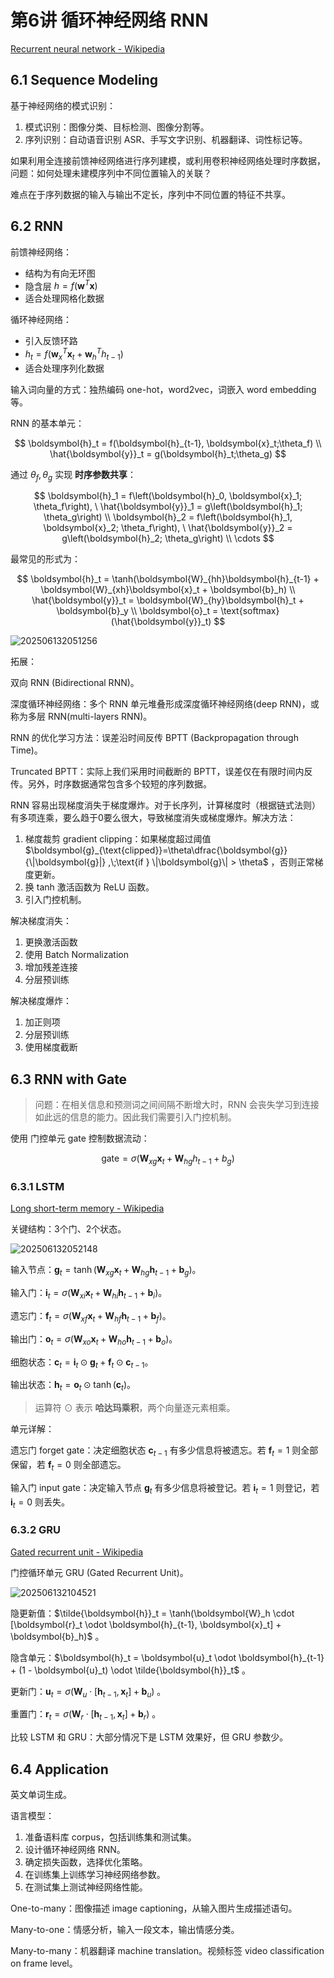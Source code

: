 # 第6讲 循环神经网络 RNN

[Recurrent neural network - Wikipedia](https://en.wikipedia.org/wiki/Recurrent_neural_network)

## 6.1 Sequence Modeling

基于神经网络的模式识别：

1. 模式识别：图像分类、目标检测、图像分割等。
2. 序列识别：自动语音识别 ASR、手写文字识别、机器翻译、词性标记等。

如果利用全连接前馈神经网络进行序列建模，或利用卷积神经网络处理时序数据，问题：如何处理未建模序列中不同位置输入的关联？

难点在于序列数据的输入与输出不定长，序列中不同位置的特征不共享。

## 6.2 RNN

前馈神经网络：

- 结构为有向无环图
- 隐含层 $h = f(\boldsymbol{w}^T \boldsymbol{x})$
- 适合处理网格化数据

循环神经网络：

- 引入反馈环路
- $h_t = f(\boldsymbol{w}_x^T \boldsymbol{x}_t + \boldsymbol{w}_h^T h_{t-1})$
- 适合处理序列化数据

输入词向量的方式：独热编码 one-hot，word2vec，词嵌入 word embedding 等。

RNN 的基本单元：

$$
\boldsymbol{h}_t = f(\boldsymbol{h}_{t-1}, \boldsymbol{x}_t;\theta_f) \\
\hat{\boldsymbol{y}}_t = g(\boldsymbol{h}_t;\theta_g)
$$

通过 $\theta_f,\theta_g$ 实现 **时序参数共享**：

$$
\boldsymbol{h}_1 = f\left(\boldsymbol{h}_0, \boldsymbol{x}_1; \theta_f\right), \ \hat{\boldsymbol{y}}_1 = g\left(\boldsymbol{h}_1; \theta_g\right) \\
\boldsymbol{h}_2 = f\left(\boldsymbol{h}_1, \boldsymbol{x}_2; \theta_f\right), \ \hat{\boldsymbol{y}}_2 = g\left(\boldsymbol{h}_2; \theta_g\right) \\
\cdots
$$

最常见的形式为：

$$
\boldsymbol{h}_t = \tanh(\boldsymbol{W}_{hh}\boldsymbol{h}_{t-1} + \boldsymbol{W}_{xh}\boldsymbol{x}_t + \boldsymbol{b}_h) \\
\hat{\boldsymbol{y}}_t = \boldsymbol{W}_{hy}\boldsymbol{h}_t + \boldsymbol{b}_y \\
\boldsymbol{o}_t = \text{softmax}(\hat{\boldsymbol{y}}_t)
$$

![202506132051256](https://cdn.jsdelivr.net/gh/DerrickMarcus/picgo-image/images/202506132051256.png)

拓展：

双向 RNN (Bidirectional RNN)。

深度循环神经网络：多个 RNN 单元堆叠形成深度循环神经网络(deep RNN)，或称为多层 RNN(multi-layers RNN)。

RNN 的优化学习方法：误差沿时间反传 BPTT (Backpropagation through Time)。

Truncated BPTT：实际上我们采用时间截断的 BPTT，误差仅在有限时间内反传。另外，时序数据通常包含多个较短的序列数据。

RNN 容易出现梯度消失于梯度爆炸。对于长序列，计算梯度时（根据链式法则）有多项连乘，要么趋于0要么很大，导致梯度消失或梯度爆炸。解决方法：

1. 梯度裁剪 gradient clipping：如果梯度超过阈值 $\boldsymbol{g}_{\text{clipped}}=\theta\dfrac{\boldsymbol{g}}{\|\boldsymbol{g}|} ,\;\text{if } \|\boldsymbol{g}\| > \theta$ ，否则正常梯度更新。
2. 换 tanh 激活函数为 ReLU 函数。
3. 引入门控机制。

解决梯度消失：

1. 更换激活函数
2. 使用 Batch Normalization
3. 增加残差连接
4. 分层预训练

解决梯度爆炸：

1. 加正则项
2. 分层预训练
3. 使用梯度截断

## 6.3 RNN with Gate

> 问题：在相关信息和预测词之间间隔不断增大时，RNN 会丧失学习到连接如此远的信息的能力。因此我们需要引入门控机制。

使用 门控单元 gate 控制数据流动：

$$
\text{gate} = \sigma(\boldsymbol{W}_{xg}\boldsymbol{x}_t + \boldsymbol{W}_{hg}h_{t-1} + b_g)
$$

### 6.3.1 LSTM

[Long short-term memory - Wikipedia](https://en.wikipedia.org/wiki/Long_short-term_memory)

关键结构：3个门、2个状态。

![202506132052148](https://cdn.jsdelivr.net/gh/DerrickMarcus/picgo-image/images/202506132052148.png)

输入节点：$\boldsymbol{g}_t = \tanh(\boldsymbol{W}_{xg}\boldsymbol{x}_t + \boldsymbol{W}_{hg}\boldsymbol{h}_{t-1} + \boldsymbol{b}_g)$。

输入门：$\boldsymbol{i}_t = \sigma(\boldsymbol{W}_{xi}\boldsymbol{x}_t + \boldsymbol{W}_{hi}\boldsymbol{h}_{t-1} + \boldsymbol{b}_i)$。

遗忘门：$\boldsymbol{f}_t = \sigma(\boldsymbol{W}_{xf}\boldsymbol{x}_t + \boldsymbol{W}_{hf}\boldsymbol{h}_{t-1} + \boldsymbol{b}_f)$。

输出门：$\boldsymbol{o}_t = \sigma(\boldsymbol{W}_{xo}\boldsymbol{x}_t + \boldsymbol{W}_{ho}\boldsymbol{h}_{t-1} + \boldsymbol{b}_o)$。

细胞状态：$\boldsymbol{c}_t = \boldsymbol{i}_t \odot \boldsymbol{g}_t + \boldsymbol{f}_t \odot \boldsymbol{c}_{t-1}$。

输出状态：$\boldsymbol{h}_t = \boldsymbol{o}_t \odot \tanh(\boldsymbol{c}_t)$。

> 运算符 $\odot$ 表示 **哈达玛乘积**，两个向量逐元素相乘。

单元详解：

遗忘门 forget gate：决定细胞状态 $\boldsymbol{c}_{t-1}$ 有多少信息将被遗忘。若 $\boldsymbol{f}_t=1$ 则全部保留，若 $\boldsymbol{f}_t=0$ 则全部遗忘。

输入门 input gate：决定输入节点 $\boldsymbol{g}_t$ 有多少信息将被登记。若 $\boldsymbol{i}_t=1$ 则登记，若 $\boldsymbol{i}_t=0$ 则丢失。

### 6.3.2 GRU

[Gated recurrent unit - Wikipedia](https://en.wikipedia.org/wiki/Gated_recurrent_unit)

门控循环单元 GRU (Gated Recurrent Unit)。

![202506132104521](https://cdn.jsdelivr.net/gh/DerrickMarcus/picgo-image/images/202506132104521.png)

隐更新值：$\tilde{\boldsymbol{h}}_t = \tanh(\boldsymbol{W}_h \cdot [\boldsymbol{r}_t \odot \boldsymbol{h}_{t-1}, \boldsymbol{x}_t] + \boldsymbol{b}_h)$ 。

隐含单元：$\boldsymbol{h}_t = \boldsymbol{u}_t \odot \boldsymbol{h}_{t-1} + (1 - \boldsymbol{u}_t) \odot \tilde{\boldsymbol{h}}_t$ 。

更新门：$\boldsymbol{u}_t = \sigma(\boldsymbol{W}_u \cdot [\boldsymbol{h}_{t-1}, \boldsymbol{x}_t] + \boldsymbol{b}_u)$ 。

重置门：$\boldsymbol{r}_t = \sigma(\boldsymbol{W}_r \cdot [\boldsymbol{h}_{t-1}, \boldsymbol{x}_t] + \boldsymbol{b}_r)$ 。

比较 LSTM 和 GRU：大部分情况下是 LSTM 效果好，但 GRU 参数少。

## 6.4 Application

英文单词生成。

语言模型：

1. 准备语料库 corpus，包括训练集和测试集。
2. 设计循环神经网络 RNN。
3. 确定损失函数，选择优化策略。
4. 在训练集上训练学习神经网络参数。
5. 在测试集上测试神经网络性能。

One-to-many：图像描述 image captioning，从输入图片生成描述语句。

Many-to-one：情感分析，输入一段文本，输出情感分类。

Many-to-many：机器翻译 machine translation。视频标签 video classification on frame level。
